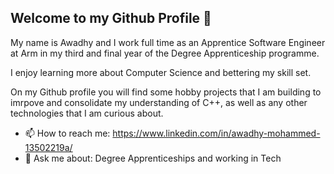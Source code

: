 ## Welcome to my Github Profile 👋

My name is Awadhy and I work full time as an Apprentice Software Engineer at Arm in my third and final year of the Degree Apprenticeship programme.

I enjoy learning more about Computer Science and bettering my skill set.

On my Github profile you will find some hobby projects that I am building to imrpove and consolidate my understanding of C++, as well as any other technologies that I am curious about.

- 📫 How to reach me: https://www.linkedin.com/in/awadhy-mohammed-13502219a/
- 💬 Ask me about: Degree Apprenticeships and working in Tech

<!--
**AwadhyM/AwadhyM** is a ✨ _special_ ✨ repository because its `README.md` (this file) appears on your GitHub profile.


Here are some ideas to get you started:

- 🔭 I’m currently working on ...
- 🌱 I’m currently learning ...
- 👯 I’m looking to collaborate on ...
- 🤔 I’m looking for help with ...
- 💬 Ask me about ...
- 📫 How to reach me: ...
- 😄 Pronouns: ...
- ⚡ Fun fact: ...
-->
